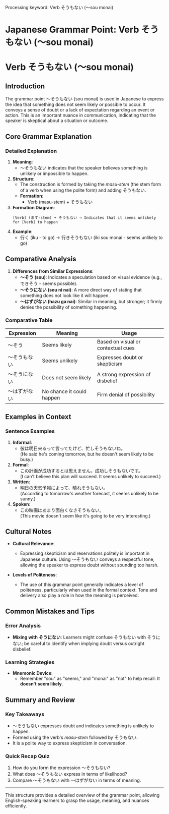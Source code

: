 Processing keyword: Verb そうもない (〜sou monai)
# Japanese Grammar Point: Verb そうもない (〜sou monai)
# Verb そうもない (〜sou monai)
## Introduction
The grammar point 〜そうもない (sou monai) is used in Japanese to express the idea that something does not seem likely or possible to occur. It conveys a sense of doubt or a lack of expectation regarding an event or action. This is an important nuance in communication, indicating that the speaker is skeptical about a situation or outcome.
## Core Grammar Explanation
### Detailed Explanation
1. **Meaning**: 
   - 〜そうもない indicates that the speaker believes something is unlikely or impossible to happen.
2. **Structure**: 
   - The construction is formed by taking the *masu-stem* (the stem form of a verb when using the polite form) and adding そうもない.
   - **Formation**:
     - Verb (masu-stem) + そうもない
3. **Formation Diagram**:
   ```
   [Verb] (ます-stem) + そうもない → Indicates that it seems unlikely for [Verb] to happen 
   ```
4. **Example**: 
   - 行く (iku - to go) → 行きそうもない (iki sou monai - seems unlikely to go)
## Comparative Analysis
1. **Differences from Similar Expressions**:
   - **〜そう (sou)**: Indicates a speculation based on visual evidence (e.g., できそう - seems possible).
   - **〜そうにない (sou ni nai)**: A more direct way of stating that something does not look like it will happen.
   - **〜はずがない (hazu ga nai)**: Similar in meaning, but stronger; it firmly denies the possibility of something happening.
### Comparative Table
| Expression    | Meaning                            | Usage                                          |
|---------------|------------------------------------|-----------------------------------------------|
| 〜そう        | Seems likely                       | Based on visual or contextual cues            |
| 〜そうもない  | Seems unlikely                     | Expresses doubt or skepticism                  |
| 〜そうにない  | Does not seem likely               | A strong expression of disbelief               |
| 〜はずがない  | No chance it could happen         | Firm denial of possibility                     |
## Examples in Context
### Sentence Examples
1. **Informal**:
   - 彼は明日来るって言ってたけど、忙しそうもないね。  
   (He said he's coming tomorrow, but he doesn't seem likely to be busy.)
2. **Formal**:
   - この計画が成功するとは思えません。成功しそうもないです。  
   (I can't believe this plan will succeed. It seems unlikely to succeed.)
3. **Written**:
   - 明日の天気予報によって、晴れそうもない。  
   (According to tomorrow's weather forecast, it seems unlikely to be sunny.)
4. **Spoken**:
   - この映画はあまり面白くなさそうもない。  
   (This movie doesn't seem like it's going to be very interesting.)
## Cultural Notes
- **Cultural Relevance**:
  - Expressing skepticism and reservations politely is important in Japanese culture. Using 〜そうもない conveys a respectful tone, allowing the speaker to express doubt without sounding too harsh.
  
- **Levels of Politeness**:
  - The use of this grammar point generally indicates a level of politeness, particularly when used in the formal context. Tone and delivery also play a role in how the meaning is perceived.
## Common Mistakes and Tips
### Error Analysis
- **Mixing with そうにない**: Learners might confuse そうもない with そうにない; be careful to identify when implying doubt versus outright disbelief.
  
### Learning Strategies
- **Mnemonic Device**: 
  - Remember "sou" as "seems," and "monai" as "not" to help recall: It **doesn't seem likely**. 
## Summary and Review
### Key Takeaways
- 〜そうもない expresses doubt and indicates something is unlikely to happen.
- Formed using the verb's *masu-stem* followed by そうもない.
- It is a polite way to express skepticism in conversation.
### Quick Recap Quiz
1. How do you form the expression 〜そうもない?
2. What does 〜そうもない express in terms of likelihood?
3. Compare 〜そうもない with 〜はずがない in terms of meaning.
---
This structure provides a detailed overview of the grammar point, allowing English-speaking learners to grasp the usage, meaning, and nuances efficiently.
